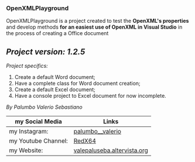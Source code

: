 ### OpenXMLPlayground 

OpenXMLPlayground is a project created to test the **OpenXML's properties** and
develop methods **for an easiest use of OpenXML in Visual Studio** in the process 
of creating a Office document

*Project version: 1.2.5*
--------------------------------
*Project specifics:*
1. Create a default Word document;
2. Have a complete class for Word document creation;
3. Create a default Excel document;
4. Have a console project to Excel document for now incomplete.

*By Palumbo Valerio Sebastiano*

my Social Media | Links
------------- | ------------------------------------------------------------------
my Instagram: | [palumbo__valerio](https://www.instagram.com/palumbo__valerio/)
my Youtube Channel: | [RedX64](https://www.youtube.com/channel/UCWOLxDm6jrNPUvrkjsRmscg?view_as=subscriber)
my Website: | [valepaluseba.altervista.org](https://valepaluseba.altervista.org/)
